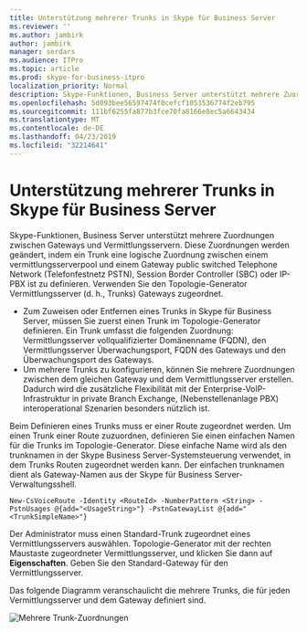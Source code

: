 ```yaml
---
title: Unterstützung mehrerer Trunks in Skype für Business Server
ms.reviewer: ''
ms.author: jambirk
author: jambirk
manager: serdars
ms.audience: ITPro
ms.topic: article
ms.prod: skype-for-business-itpro
localization_priority: Normal
description: Skype-Funktionen, Business Server unterstützt mehrere Zuordnungen zwischen Gateways und Vermittlungsservern. Diese Zuordnungen werden geändert, indem ein Trunk eine logische Zuordnung zwischen einem vermittlungsserverpool und einem Gateway public switched Telephone Network (Telefonfestnetz PSTN), Session Border Controller (SBC) oder IP-PBX ist zu definieren. Verwenden Sie den Topologie-Generator Vermittlungsserver (d. h., Trunks) Gateways zugeordnet.
ms.openlocfilehash: 5d093bee56597474f0cefcf1053536774f2eb795
ms.sourcegitcommit: 111bf6255fa877b3fce70fa8166e8ec5a6643434
ms.translationtype: MT
ms.contentlocale: de-DE
ms.lasthandoff: 04/23/2019
ms.locfileid: "32214641"
---
```

# <a name="multiple-trunk-support-in-skype-for-business-server"></a>Unterstützung mehrerer Trunks in Skype für Business Server

Skype-Funktionen, Business Server unterstützt mehrere Zuordnungen zwischen Gateways und Vermittlungsservern. Diese Zuordnungen werden geändert, indem ein Trunk eine logische Zuordnung zwischen einem vermittlungsserverpool und einem Gateway public switched Telephone Network (Telefonfestnetz PSTN), Session Border Controller (SBC) oder IP-PBX ist zu definieren. Verwenden Sie den Topologie-Generator Vermittlungsserver (d. h., Trunks) Gateways zugeordnet.

- Zum Zuweisen oder Entfernen eines Trunks in Skype für Business Server, müssen Sie zuerst einen Trunk im Topologie-Generator definieren. Ein Trunk umfasst die folgenden Zuordnung: Vermittlungsserver vollqualifizierter Domänenname (FQDN), den Vermittlungsserver Überwachungsport, FQDN des Gateways und den Überwachungsport des Gateways.
- Um mehrere Trunks zu konfigurieren, können Sie mehrere Zuordnungen zwischen dem gleichen Gateway und dem Vermittlungsserver erstellen. Dadurch wird die zusätzliche Flexibilität mit der Enterprise-VoIP-Infrastruktur in private Branch Exchange, (Nebenstellenanlage PBX) interoperational Szenarien besonders nützlich ist. 

Beim Definieren eines Trunks muss er einer Route zugeordnet werden. Um einen Trunk einer Route zuzuordnen, definieren Sie einen einfachen Namen für die Trunks im Topologie-Generator. Diese einfache Name wird als den trunknamen in der Skype Business Server-Systemsteuerung verwendet, in dem Trunks Routen zugeordnet werden kann. Der einfachen trunknamen dient als Gateway-Namen aus der Skype für Business Server-Verwaltungsshell.

`New-CsVoiceRoute -Identity <RouteId> -NumberPattern <String> -PstnUsages @{add="<UsageString>"} -PstnGatewayList @{add="<TrunkSimpleName>"}`

Der Administrator muss einen Standard-Trunk zugeordnet eines Vermittlungsservers auswählen. Topologie-Generator mit der rechten Maustaste zugeordneter Vermittlungsserver, und klicken Sie dann auf **Eigenschaften**. Geben Sie den Standard-Gateway für den Vermittlungsserver. 

Das folgende Diagramm veranschaulicht die mehrere Trunks, die für jeden Vermittlungsserver und dem Gateway definiert sind. 

![Mehrere Trunk-Zuordnungen](../../media/multiple-trunk-assignments.jpg)
